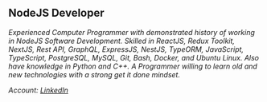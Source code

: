 ## NodeJS Developer
_Experienced Computer Programmer with demonstrated history of working in NodeJS Software Development. Skilled in ReactJS, Redux Toolkit, NextJS, Rest API, GraphQL, ExpressJS, NestJS, TypeORM, JavaScript, TypeScript, PostgreSQL, MySQL, Git, Bash, Docker, and Ubuntu Linux. Also have knowledge in Python and C++. A Programmer willing to learn old and new technologies with a strong get it done mindset._

_Account: [LinkedIn](linkedin.com/in/klgt/)_
